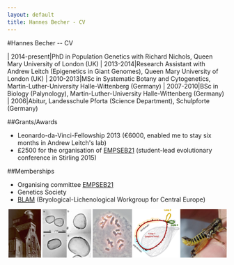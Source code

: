 ```yaml
---
layout: default
title: Hannes Becher - CV
---
```


#Hannes Becher -- CV

| 2014-present|PhD in Population Genetics with Richard Nichols, Queen Mary University of London (UK)
| 2013-2014|Research Assistant with Andrew Leitch (Epigenetics in Giant Genomes), Queen Mary University of London (UK)
| 2010-2013|MSc in Systematic Botany and Cytogenetics, Martin-Luther-University Halle-Wittenberg (Germany)
| 2007-2010|BSc in Biology (Palynology), Martin-Luther-University Halle-Wittenberg (Germany)
| 2006|Abitur, Landesschule Pforta (Science Department), Schulpforte (Germany)

##Grants/Awards
* Leonardo-da-Vinci-Fellowship 2013 (€6000, enabled me to stay six months in Andrew Leitch's lab)
* £2500 for the organisation of [EMPSEB21](http://empseb21.bio.ed.ac.uk/) (student-lead evolutionary conference in Stirling 2015)

##Memberships
* Organising committee [EMPSEB21](http://empseb21.bio.ed.ac.uk/)
* Genetics Society
* [BLAM](http://www.blam-hp.e) (Bryological-Lichenological Workgroup for Central Europe)


![stations](../img/cv.png)
				
